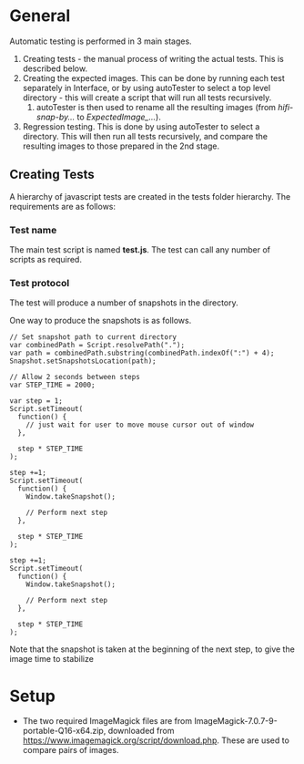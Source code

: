 # General
Automatic testing is performed in 3 main stages.
1. Creating tests - the manual process of writing the actual tests.  This is described below.
1. Creating the expected images.  This can be done by running each test separately in Interface, or by using autoTester to select a top level directory - this will create a script that will run all tests recursively.
    1. autoTester is then used to rename all the resulting images (from *hifi-snap-by...* to *ExpectedImage_...*).
1. Regression testing.  This is done by using autoTester to select a directory.  This will then run all tests recursively, and compare the resulting images to those prepared in the 2nd stage.
## Creating Tests
A hierarchy of javascript tests are created in the tests folder hierarchy.  The requirements are as follows:
### Test name
The main test script is named __test.js__.  The test can call any number of scripts as required.
### Test protocol
The test will produce a number of snapshots in the directory.

One way to produce the snapshots is as follows.  

```
// Set snapshot path to current directory
var combinedPath = Script.resolvePath(".");
var path = combinedPath.substring(combinedPath.indexOf(":") + 4);
Snapshot.setSnapshotsLocation(path);

// Allow 2 seconds between steps 
var STEP_TIME = 2000;

var step = 1;
Script.setTimeout(
  function() {
    // just wait for user to move mouse cursor out of window
  }, 
    
  step * STEP_TIME
);

step +=1;
Script.setTimeout(
  function() {
    Window.takeSnapshot();

    // Perform next step
  }, 
    
  step * STEP_TIME
);

step +=1;
Script.setTimeout(
  function() {
    Window.takeSnapshot();

    // Perform next step
  }, 
    
  step * STEP_TIME
);
```

Note that the snapshot is taken at the beginning of the next step, to give the image time to stabilize

# Setup
* The two required ImageMagick files are from ImageMagick-7.0.7-9-portable-Q16-x64.zip, downloaded from <https://www.imagemagick.org/script/download.php>.  These are used to compare pairs of images.

